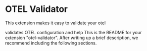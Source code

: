 # OTEL Validator

This extension makes it easy to validate your otel

validates OTEL configuration and help 
This is the README for your extension "otel-validator". After writing up a brief description, we recommend including the following sections.
